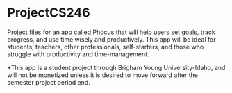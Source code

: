 # ProjectCS246

Project files for an app called Phocus that will help users set goals, track progress, and use time wisely and productively.
This app will be ideal for students, teachers, other professionals, self-starters, and those who struggle with productivity and time-management.

*This app is a student project through Brigham Young University-Idaho, and will not be monetized unless it is desired to move forward after the semester project period end.
